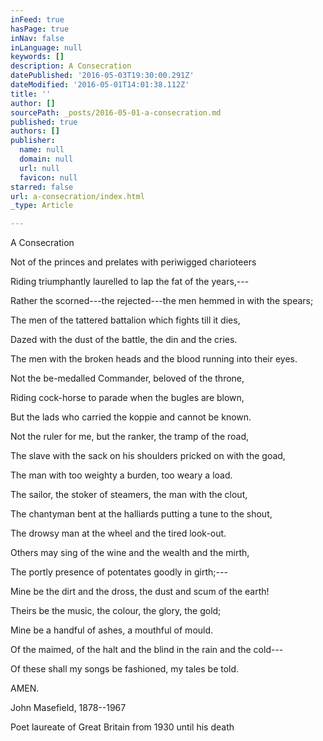 ```yaml
---
inFeed: true
hasPage: true
inNav: false
inLanguage: null
keywords: []
description: A Consecration
datePublished: '2016-05-03T19:30:00.291Z'
dateModified: '2016-05-01T14:01:38.112Z'
title: ''
author: []
sourcePath: _posts/2016-05-01-a-consecration.md
published: true
authors: []
publisher:
  name: null
  domain: null
  url: null
  favicon: null
starred: false
url: a-consecration/index.html
_type: Article

---
```

A Consecration

Not of the princes and prelates with periwigged charioteers 

Riding triumphantly laurelled to lap the fat of the years,--- 

Rather the scorned---the rejected---the men hemmed in with the spears; 

The men of the tattered battalion which fights till it dies, 

Dazed with the dust of the battle, the din and the cries.

The men with the broken heads and the blood running into their eyes. 

Not the be-medalled Commander, beloved of the throne, 

Riding cock-horse to parade when the bugles are blown, 

But the lads who carried the koppie and cannot be known. 

Not the ruler for me, but the ranker, the tramp of the road,

The slave with the sack on his shoulders pricked on with the goad, 

The man with too weighty a burden, too weary a load. 

The sailor, the stoker of steamers, the man with the clout, 

The chantyman bent at the halliards putting a tune to the shout, 

The drowsy man at the wheel and the tired look-out.

Others may sing of the wine and the wealth and the mirth, 

The portly presence of potentates goodly in girth;--- 

Mine be the dirt and the dross, the dust and scum of the earth! 

Theirs be the music, the colour, the glory, the gold; 

Mine be a handful of ashes, a mouthful of mould.

Of the maimed, of the halt and the blind in the rain and the cold--- 

Of these shall my songs be fashioned, my tales be told. 

AMEN.

John Masefield, 1878--1967

Poet laureate of Great Britain from 1930 until his death